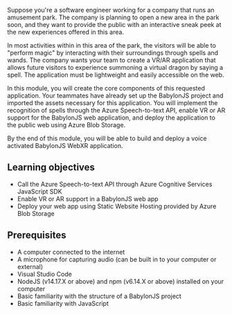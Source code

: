 Suppose you're a software engineer working for a company that runs an amusement park. The company is planning to open a new area in the park soon, and they want to provide the public with an interactive sneak peek at the new experiences offered in this area. 

In most activities within in this area of the park, the visitors will be able to "perform magic" by interacting with their surroundings through spells and wands. The company wants your team to create a VR/AR application that allows future visitors to experience summoning a virtual dragon by saying a spell. The application must be lightweight and easily accessible on the web.

In this module, you will create the core components of this requested application. Your teammates have already set up the BabylonJS project and imported the assets necessary for this application. You will implement the recognition of spells through the Azure Speech-to-text API, enable VR or AR support for the BabylonJS web application, and deploy the application to the public web using Azure Blob Storage.

By the end of this module, you will be able to build and deploy a voice activated BabylonJS WebXR application.

## Learning objectives

- Call the Azure Speech-to-text API through Azure Cognitive Services JavaScript SDK
- Enable VR or AR support in a BabylonJS web app
- Deploy your web app using Static Website Hosting provided by Azure Blob Storage

## Prerequisites

- A computer connected to the internet
- A microphone for capturing audio (can be built in to your computer or external)
- Visual Studio Code
- NodeJS (v14.17.X or above) and npm (v6.14.X or above) installed on your computer
- Basic familiarity with the structure of a BabylonJS project
- Basic familiarity with JavaScript
